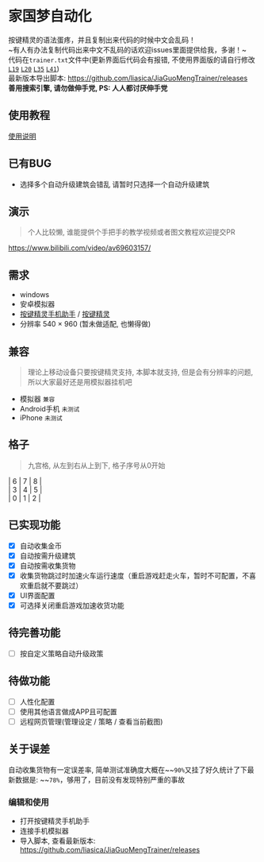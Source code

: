 # 家国梦自动化
按键精灵的语法蛋疼，并且复制出来代码的时候中文会乱码！  
~有人有办法复制代码出来中文不乱码的话欢迎issues里面提供给我，多谢！~  
代码在`trainer.txt`文件中(更新界面后代码会有报错, 不使用界面版的请自行修改 [`L19`](https://github.com/liasica/JiaGuoMengTrainer/blob/master/trainer.txt#L19) [`L20`](https://github.com/liasica/JiaGuoMengTrainer/blob/master/trainer.txt#L20) [`L35`](https://github.com/liasica/JiaGuoMengTrainer/blob/master/trainer.txt#L35) [`L41`](https://github.com/liasica/JiaGuoMengTrainer/blob/master/trainer.txt#L41))  
最新版本导出脚本: https://github.com/liasica/JiaGuoMengTrainer/releases  
**善用搜索引擎, 请勿做伸手党, PS: 人人都讨厌伸手党**

## 使用教程
[使用说明](https://github.com/liasica/JiaGuoMengTrainer/wiki)

## 已有BUG
- 选择多个自动升级建筑会错乱 请暂时只选择一个自动升级建筑

## 演示
> 个人比较懒, 谁能提供个手把手的教学视频或者图文教程欢迎提交PR  

https://www.bilibili.com/video/av69603157/

## 需求
- windows
- 安卓模拟器
- [按键精灵手机助手](http://www.mobileanjian.com/) / [按键精灵](http://www.mobileanjian.com/)
- 分辨率 540 × 960 (暂未做适配, 也懒得做)

## 兼容
> 理论上移动设备只要按键精灵支持, 本脚本就支持, 但是会有分辨率的问题, 所以大家最好还是用模拟器挂机吧

- 模拟器 `兼容`
- Android手机 `未测试`
- iPhone `未测试`

## 格子

> 九宫格, 从左到右从上到下, 格子序号从0开始

| 6 | 7 | 8 |  
| 3 | 4 | 5 |  
| 0 | 1 | 2 |  

## 已实现功能
- [x] 自动收集金币
- [x] 自动按需升级建筑
- [x] 自动按需收集货物
- [x] 收集货物跳过时加速火车运行速度（重启游戏赶走火车，暂时不可配置，不喜欢重启就不要跳过）
- [x] UI界面配置
- [x] 可选择关闭重启游戏加速收货功能

## 待完善功能
- [ ] 按自定义策略自动升级政策

## 待做功能
- [ ] 人性化配置
- [ ] 使用其他语言做成APP且可配置
- [ ] 远程网页管理(管理设定 / 策略 / 查看当前截图)

## 关于误差
自动收集货物有一定误差率, 简单测试准确度大概在~~`90%`又挂了好久统计了下最新数据是: ~~`78%`，够用了，目前没有发现特别严重的事故

### 编辑和使用
- 打开按键精灵手机助手
- 连接手机模拟器
- 导入脚本, 查看最新版本: https://github.com/liasica/JiaGuoMengTrainer/releases
